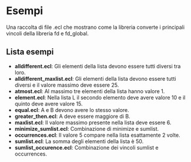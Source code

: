 # Esempi
Una raccolta di file .ecl che mostrano come la libreria converte i principali vincoli della libreria fd e fd_global.

## Lista esempi
- **alldifferent.ecl**: Gli elementi della lista devono essere tutti diversi tra loro.
- **alldifferent_maxlist.ecl**: Gli elementi della lista devono essere tutti diversi e il valore massimo deve essere 25.
- **atmost.ecl**: Al massimo tre elementi della lista hanno valore 1.
- **element.ecl**: Nella lista L il secondo elemento deve avere valore 10 e il quinto deve avere valore 15.
- **equal.ecl**: A e B devono avere lo stesso valore.
- **greater_then.ecl**: A deve essere maggiore di B.
- **maxlist.ecl**: Il valore massimo presente nella lista deve essere 6.
- **minimize_sumlist.ecl**: Combinazione di minimize e sumlist.
- **occurrences.ecl**: Il valore 5 compare nella lista esattamente 2 volte.
- **sumlist.ecl**: La somma degli elementi della lista è 50.
- **sumlist_occurence.ecl**: Combinazione dei vincoli sumlist e occurrences.
